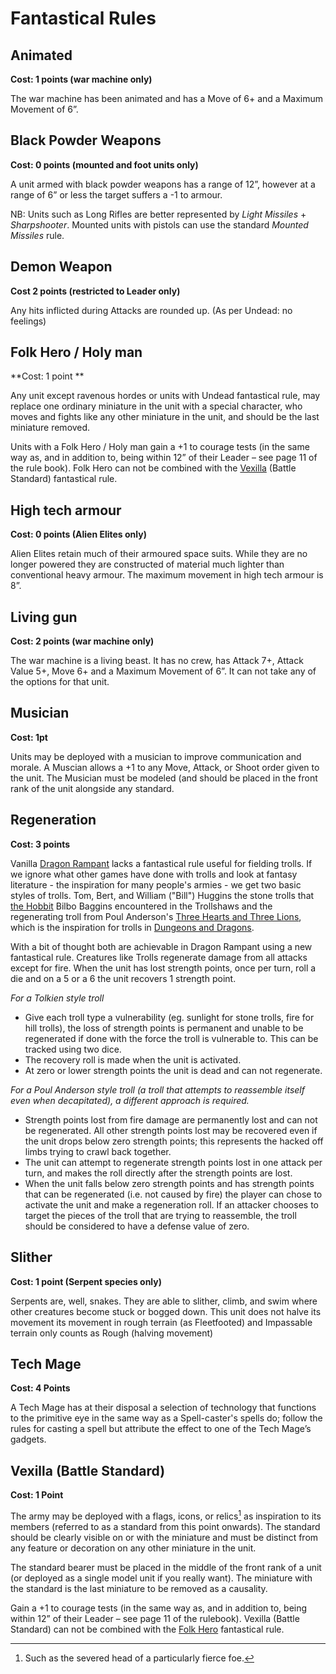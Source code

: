# Fantastical Rules

## Animated
**Cost:  1 points (war machine only)**

The war machine has been animated and has a Move of 6+ and a Maximum Movement of 6”.

## Black Powder Weapons
**Cost: 0 points (mounted and foot units only)**

A unit armed with black powder weapons has a range of 12”, however at a range of 6” or less the target suffers a -1 to armour.

NB:  Units such as Long Rifles are better represented by *Light Missiles* + *Sharpshooter*.  Mounted units with pistols can use the standard *Mounted Missiles* rule.

## Demon Weapon
**Cost 2 points (restricted to Leader only)**

Any hits inflicted during Attacks are rounded up. (As per Undead: no feelings)

## Folk Hero / Holy man
**Cost: 1 point **

Any unit except ravenous hordes or units with Undead fantastical rule, may replace one ordinary miniature in the unit with a special character, who moves and fights like any other miniature in the unit, and should be the last miniature removed.

Units with a Folk Hero / Holy man gain a +1 to courage tests (in the same way as, and in addition to, being within 12” of their Leader – see page 11 of the rule book).  Folk Hero can not be combined with the [Vexilla](#vexilla-battle-standard) (Battle Standard) fantastical rule.

## High tech armour
**Cost:  0 points (Alien Elites only)**

Alien Elites retain much of their armoured space suits.  While they are no longer powered they are constructed of material much lighter than conventional heavy armour.  The maximum movement in high tech armour is 8”.

## Living gun
**Cost:  2 points (war machine only)**

The war machine is a living beast.  It has no crew, has Attack 7+, Attack Value 5+, Move 6+ and a Maximum Movement of 6”.  It can not take any of the options for that unit.

## Musician
**Cost: 1pt**

Units may be deployed with a musician to improve communication and morale.  A Muscian allows a +1 to any Move, Attack, or Shoot order given to the unit.  The Musician must be modeled (and should be placed in the front rank of the unit alongside any standard.

## Regeneration
**Cost: 3 points**

Vanilla <a href="https://ospreypublishing.com/dragon-rampant" rel="nofollow" target="_blank">Dragon Rampant</a> lacks a fantastical rule useful for fielding trolls.  If we ignore what other games have done with trolls and look at fantasy literature - the inspiration for many people's armies - we get two basic styles of trolls.  Tom, Bert, and William ("Bill") Huggins the stone trolls that <a href="https://en.wikipedia.org/wiki/The_Hobbit" rel="nofollow" target="_blank">the Hobbit</a> Bilbo Baggins encountered in the Trollshaws and the regenerating troll from Poul Anderson's <a href="https://en.wikipedia.org/wiki/Three_Hearts_and_Three_Lions" rel="nofollow" target="_blank">Three Hearts and Three Lions</a>, which is the inspiration for trolls in <a href="https://en.wikipedia.org/wiki/Dungeons_%26_Dragons#Original_game" rel="nofollow" target="_blank">Dungeons and Dragons</a>.

With a bit of thought both are achievable in Dragon Rampant using a new fantastical rule. Creatures like Trolls regenerate damage from all attacks except for fire. When the unit has lost strength points, once per turn, roll a die and on a 5 or a 6 the unit recovers 1 strength point.

*For a Tolkien style troll*

  * Give each troll type a vulnerability (eg. sunlight for stone trolls, fire for hill trolls), the loss of strength points is permanent and unable to be regenerated if done with the force the troll is vulnerable to. This can be tracked using two dice.
  * The recovery roll is made when the unit is activated.
  * At zero or lower strength points the unit is dead and can not regenerate.

*For a Poul Anderson style troll (a troll that attempts to reassemble itself even when decapitated), a different approach is required.*

* Strength points lost from fire damage are permanently lost and can not be regenerated. All other strength points lost may be recovered even if the unit drops below zero strength points; this represents the hacked off limbs trying to crawl back together.
* The unit can attempt to regenerate strength points lost in one attack per turn, and makes the roll directly after the strength points are lost.
* When the unit falls below zero strength points and has strength points that can be regenerated (i.e. not caused by fire) the player can chose to activate the unit and make a regeneration roll. If an attacker chooses to target the pieces of the troll that are trying to reassemble, the troll should be considered to have a defense value of zero.

## Slither
**Cost: 1 point (Serpent species only)**

Serpents are, well, snakes. They are able to slither, climb, and swim where other creatures become stuck or bogged down. This unit does not halve its movement its movement in rough terrain (as Fleetfooted) and Impassable terrain only counts as Rough (halving movement)

## Tech Mage
**Cost:  4 Points**

A Tech Mage has at their disposal a selection of technology that functions to the primitive eye in the same way as a Spell-caster's spells do; follow the rules for casting a spell but attribute the effect to one of the Tech Mage’s gadgets.

## Vexilla (Battle Standard)
**Cost: 1 Point**

The army may be deployed with a flags, icons, or relics[^1] as inspiration to its members (referred to as a standard from this point onwards).  The standard should be clearly visible on or with the miniature and must be distinct from any feature or decoration on any other miniature in the unit. 

The standard bearer must be placed in the middle of the front rank of a unit (or deployed as a single model unit if you really want).  The miniature with the standard is the last miniature to be removed as a causality. 

Gain a +1 to courage tests (in the same way as, and in addition to, being within 12” of their Leader – see page 11 of the rulebook).  Vexilla (Battle Standard) can not be combined with the [Folk Hero](#folk-hero--holy-man) fantastical rule.

[^1]: Such as the severed head of a particularly fierce foe.